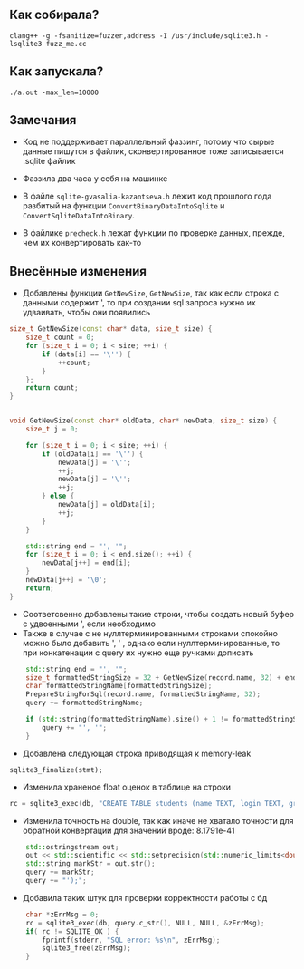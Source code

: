 ## Как собирала?

```
clang++ -g -fsanitize=fuzzer,address -I /usr/include/sqlite3.h -lsqlite3 fuzz_me.cc
```

## Как запускала?

```
./a.out -max_len=10000
```

## Замечания

- Код не поддерживает параллельный фаззинг, потому что сырые данные пишутся в файлик, сконвертированное тоже записывается .sqlite файлик

- Фаззила два часа у себя на машинке

- В файле `sqlite-gvasalia-kazantseva.h` лежит код прошлого года разбитый на функции `ConvertBinaryDataIntoSqlite` и `ConvertSqliteDataIntoBinary`.

- В файлике `precheck.h` лежат функции по проверке данных, прежде, чем их конвертировать как-то

## Внесённые изменения

- Добавлены функции `GetNewSize`, `GetNewSize`, так как если строка с данными содержит ', то при создании sql запроса нужно их удваивать, чтобы они появились

```cpp
size_t GetNewSize(const char* data, size_t size) {
    size_t count = 0;
    for (size_t i = 0; i < size; ++i) {
        if (data[i] == '\'') {
            ++count;
        }
    };
    return count;
}


void GetNewSize(const char* oldData, char* newData, size_t size) {
    size_t j = 0;

    for (size_t i = 0; i < size; ++i) {
        if (oldData[i] == '\'') {
            newData[j] = '\'';
            ++j;
            newData[j] = '\'';
            ++j;
        } else {
            newData[j] = oldData[i];
            ++j;
        }
    }

    std::string end = "', '";
    for (size_t i = 0; i < end.size(); ++i) {
        newData[j++] = end[i];
    }
    newData[j++] = '\0';
    return;
}

```

- Соответсвенно добавлены такие строки, чтобы создать новый буфер с удвоенными ', если необходимо
- Также в случае с не нуллтерминированными строками спокойно можно было добавить ', ' , однако если нуллтерминированные, то при конкатенации с query их нужно еще ручками дописать
```cpp
    std::string end = "', '";
    size_t formattedStringSize = 32 + GetNewSize(record.name, 32) + end.size() + 1;
    char formattedStringName[formattedStringSize];
    PrepareStringForSql(record.name, formattedStringName, 32);
    query += formattedStringName;

    if (std::string(formattedStringName).size() + 1 != formattedStringSize) {
        query += "', '";
    }
```

- Добавлена следующая строка приводящая к memory-leak

```
sqlite3_finalize(stmt);
```

- Изменила храненое float оценок в таблице на строки

```cpp
rc = sqlite3_exec(db, "CREATE TABLE students (name TEXT, login TEXT, group1 TEXT, practice TEXT, repo TEXT, mark_project INTEGER, mark TEXT); ", NULL, NULL, NULL);
```

- Изменила точность на double, так как иначе не хватало точности для обратной конвертации для значений вроде: 8.1791e-41

```cpp
    std::ostringstream out;
    out << std::scientific << std::setprecision(std::numeric_limits<double>::max_digits10) << double(record.mark);
    std::string markStr = out.str();
    query += markStr;
    query += "');";
```

- Добавила таких штук для проверки корректности работы с бд

```cpp
    char *zErrMsg = 0;
    rc = sqlite3_exec(db, query.c_str(), NULL, NULL, &zErrMsg);
    if( rc != SQLITE_OK ) {
        fprintf(stderr, "SQL error: %s\n", zErrMsg);
        sqlite3_free(zErrMsg);
    }
```
